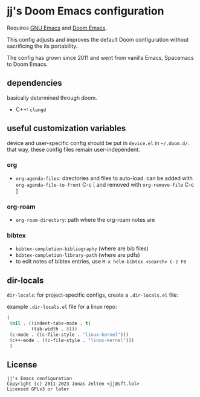 # jj's Doom Emacs configuration

Requires [GNU Emacs](https://www.gnu.org/software/emacs/) and [Doom Emacs](https://github.com/doomemacs/doomemacs).

This config adjusts and improves the default Doom configuration without sacrificing the its portability.

The config has grown since 2011 and went from vanilla Emacs, Spacemacs to Doom Emacs.

## dependencies

basically determined through doom.
- C++: `clangd`


## useful customization variables

device and user-specific config should be put in `device.el` in `~/.doom.d/`.
that way, these config files remain user-independent.

### org
- `org-agenda-files`: directories and files to auto-load.
  can be added with `org-agenda-file-to-front` C-c [
  and removed with `org-remove-file` C-c ]

### org-roam
- `org-roam-directory`: path where the org-roam notes are

### bibtex
- `bibtex-completion-bibliography`  (where are bib files)
- `bibtex-completion-library-path`  (where are pdfs)
- to edit notes of bibtex entries, use `M-x helm-bibtex <search> C-z F8`


## dir-locals

`dir-locals`: for project-specific configs, create a `.dir-locals.el` file:

example `.dir-locals.el` file for a linux repo:

```lisp
(
 (nil . ((indent-tabs-mode . t)
         (tab-width . 8)))
 (c-mode . ((c-file-style . "linux-kernel")))
 (c++-mode . ((c-file-style . "linux-kernel")))
 )
```


## License

```
jj's Emacs configuration
Copyright (c) 2011-2023 Jonas Jelten <jj@sft.lol>
Licensed GPLv3 or later
```
